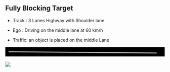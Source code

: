 ## Fully Blocking Target

- Track : 3 Lanes Highway with Shoulder lane

- Ego : Driving on the middle lane at 60 km/h

- Traffic: an object is placed on the middle Lane 

![](https://github.com/PerpetuumProgress/OVAL-Assets/raw/main/datasets/ALKS_Scenario_4.2_2_PartiallyBlockingTarget_TEMPLATE/ALKS_Road_sc.PNG)

![](https://github.com/PerpetuumProgress/OVAL-Assets/raw/main/datasets/ALKS_Scenario_4.2_2_PartiallyBlockingTarget_TEMPLATE/ALKS_Scenario_4.2_2_PartiallyBlockingTarget_TEMPLATE_gif.gif)
